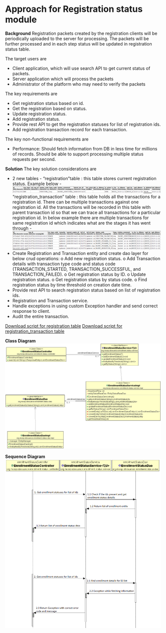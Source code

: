 # Approach for Registration status module

**Background**
Registration packets created by the registration clients will be periodically uploaded to the server for processing. The packets will be further processed and in each step  status will be updated in registration status table.

The target users are
-	Client application, which will use search API to get current status of packets.
-	Server application which will process the packets
-	Administrator of the platform who may need to verify the packets

The key requirements are
-	Get registration status based on id.
-	Get the registration based on status.
-	Update registration status.
-	Add registration status.
-	Provide rest API to get the registration statuses for list of registration ids.
-	Add registration transaction record for each transaction.

The key non-functional requirements are
-	Performance: Should fetch information from DB in less time for millions of records. Should be able to support processing multiple status requests per second.



**Solution**
The key solution considerations are
-	2 new tables -
	“registration”table : this table stores current registration status. Example below -
	![Registration table](_images/registration.PNG)
	“registration_transaction” table : this table holds all the transactions for a registration id. There can be multiple transactions against one registration id. All the transactions will be recorded in this table with parent transaction id so that we can trace all transactions for a particular registration id. In below example there are multiple  transactions for same registration id which indicates what are the stages it has went through -
	![Registration transaction table](_images/reg_transaction.PNG)
-	Create Registration and Transaction entity and create dao layer for below crud operations:
o	Add new registration status.
o	Add Transaction details with transaction type code and status code (TRANSACTION_STARTED, TRANSACTION_SUCCESSFUL, and TRANSACTION_FAILED).
o	Get registration status by ID.
o	Update registration status.
o	Get registration status by status code.
o	Find registration status by time threshold on creation date time.
-	Provide rest API to search registration status based on list of registration ids.
-	Registration and Transaction service.
-	Handle exceptions in using custom Exception handler and send correct response to client.
-	Audit the entire transaction.

[Download script for registration table](https://github.com/mosip/mosip/tree/DEV/design/registration-processor/_scripts/regprc-registration_v003.zip)
[Download script for registration_transaction table](https://github.com/mosip/mosip/tree/DEV/design/registration-processor/_scripts/regprc-registration_transaction_v003.zip)

**Class Diagram**
![Registration status class diagram](_images/registration_status_class_diagram.png)

**Sequence Diagram**
![Registration status sequence diagram](_images/registration_status_seq_diagram.png)
